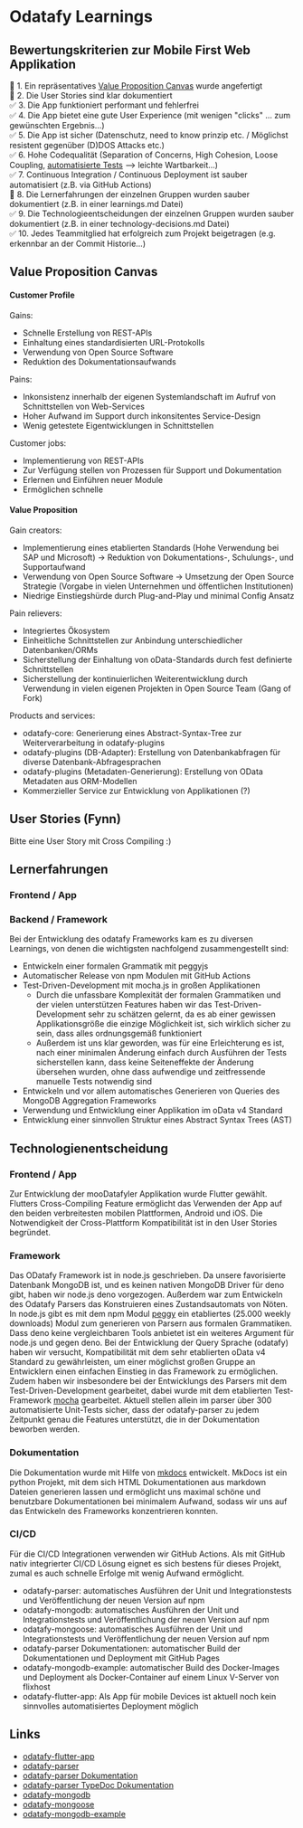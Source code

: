 # Odatafy Learnings

## Bewertungskriterien zur Mobile First Web Applikation
:large_orange_diamond: 1. Ein repräsentatives [Value Proposition Canvas](https://www.youtube.com/watch?v=ReM1uqmVfP0&t=3s) wurde angefertigt   
:large_orange_diamond: 2. Die User Stories sind klar dokumentiert   
:white_check_mark: 3. Die App funktioniert performant und fehlerfrei    
:white_check_mark: 4. Die App bietet eine gute User Experience (mit wenigen "clicks" ... zum gewünschten Ergebnis...)       
:white_check_mark: 5. Die App ist sicher (Datenschutz, need to know prinzip etc. / Möglichst resistent gegenüber (D)DOS Attacks etc.)     
:white_check_mark: 6. Hohe Codequalität (Separation of Concerns, High Cohesion, Loose Coupling, [automatisierte Tests](https://medium.com/remix-ide/solidity-unit-testing-using-remix-tests-part-1-bc10ab1be864) --> leichte Wartbarkeit...)    
:white_check_mark: 7. Continuous Integration / Continuous Deployment ist sauber automatisiert (z.B. via GitHub Actions)      
:large_orange_diamond: 8. Die Lernerfahrungen der einzelnen Gruppen wurden sauber dokumentiert (z.B. in einer learnings.md Datei)    
:white_check_mark: 9. Die Technologieentscheidungen der einzelnen Gruppen wurden sauber dokumentiert (z.B. in einer technology-decisions.md Datei)     
:white_check_mark: 10. Jedes Teammitglied hat erfolgreich zum Projekt beigetragen (e.g. erkennbar an der Commit Historie...)


## Value Proposition Canvas

#### Customer Profile
Gains:
* Schnelle Erstellung von REST-APIs
* Einhaltung eines standardisierten URL-Protokolls
* Verwendung von Open Source Software
* Reduktion des Dokumentationsaufwands

Pains:
* Inkonsistenz innerhalb der eigenen Systemlandschaft im Aufruf von Schnittstellen von Web-Services
* Hoher Aufwand im Support durch inkonsitentes Service-Design
* Wenig getestete Eigentwicklungen in Schnittstellen

Customer jobs:
* Implementierung von REST-APIs
* Zur Verfügung stellen von Prozessen für Support und Dokumentation
* Erlernen und Einführen neuer Module
* Ermöglichen schnelle

#### Value Proposition

Gain creators:
* Implementierung eines etablierten Standards (Hohe Verwendung bei SAP und Microsoft) -> Reduktion von Dokumentations-, Schulungs-, und Supportaufwand
* Verwendung von Open Source Software -> Umsetzung der Open Source Strategie (Vorgabe in vielen Unternehmen und öffentlichen Institutionen)
* Niedrige Einstiegshürde durch Plug-and-Play und minimal Config Ansatz

Pain relievers:
* Integriertes Ökosystem
* Einheitliche Schnittstellen zur Anbindung unterschiedlicher Datenbanken/ORMs
* Sicherstellung der Einhaltung von oData-Standards durch fest definierte Schnittstellen
* Sicherstellung der kontinuierlichen Weiterentwicklung durch Verwendung in vielen eigenen Projekten in Open Source Team (Gang of Fork)

Products and services:
* odatafy-core: Generierung eines Abstract-Syntax-Tree zur Weiterverarbeitung in odatafy-plugins
* odatafy-plugins (DB-Adapter): Erstellung von Datenbankabfragen für diverse Datenbank-Abfragesprachen
* odatafy-plugins (Metadaten-Generierung): Erstellung von OData Metadaten aus ORM-Modellen
* Kommerzieller Service zur Entwicklung von Applikationen (?)

## User Stories (Fynn)
Bitte eine User Story mit Cross Compiling :)

## Lernerfahrungen
### Frontend / App

### Backend / Framework
Bei der Entwicklung des odatafy Frameworks kam es zu diversen Learnings, von denen die wichtigsten nachfolgend zusammengestellt sind:
* Entwickeln einer formalen Grammatik mit peggyjs
* Automatischer Release von npm Modulen mit GitHub Actions
* Test-Driven-Development mit mocha.js in großen Applikationen
    * Durch die unfassbare Komplexität der formalen Grammatiken und der vielen unterstützen Features haben wir das Test-Driven-Development sehr zu schätzen gelernt, da es ab einer gewissen Applikationsgröße die einzige Möglichkeit ist, sich wirklich sicher zu sein, dass alles ordnungsgemäß funktioniert
    * Außerdem ist uns klar geworden, was für eine Erleichterung es ist, nach einer minimalen Änderung einfach durch Ausführen der Tests sicherstellen kann, dass keine Seiteneffekte der Änderung übersehen wurden, ohne dass aufwendige und zeitfressende manuelle Tests notwendig sind
* Entwickeln und vor allem automatisches Generieren von Queries des MongoDB Aggregation Frameworks
* Verwendung und Entwicklung einer Applikation im oData v4 Standard
* Entwicklung einer sinnvollen Struktur eines Abstract Syntax Trees (AST)


## Technologienentscheidung
### Frontend / App
Zur Entwicklung der mooDatafyler Applikation wurde Flutter gewählt. Flutters Cross-Compiling Feature ermöglicht das Verwenden der App auf den beiden verbreitesten mobilen Plattformen, Android und iOS. Die Notwendigkeit der Cross-Plattform Kompatibilität ist in den User Stories begründet.
### Framework
Das ODatafy Framework ist in node.js geschrieben. Da unsere favorisierte Datenbank MongoDB ist, und es keinen nativen MongoDB Driver für deno gibt, haben wir node.js deno vorgezogen. Außerdem war zum Entwickeln des Odatafy Parsers das Konstruieren eines Zustandsautomats von Nöten. In node.js gibt es mit dem npm Modul [peggy](https://www.npmjs.com/package/peggy) ein etabliertes (25.000 weekly downloads) Modul zum generieren von Parsern aus formalen Grammatiken. Dass deno keine vergleichbaren Tools anbietet ist ein weiteres Argument für node.js und gegen deno.
Bei der Entwicklung der Query Sprache (odatafy) haben wir versucht, Kompatibilität mit dem sehr etablierten oData v4 Standard zu gewährleisten, um einer möglichst großen Gruppe an Entwicklern einen einfachen Einstieg in das Framework zu ermöglichen. 
Zudem haben wir insbesondere bei der Entwicklungs des Parsers mit dem Test-Driven-Development gearbeitet, dabei wurde mit dem etablierten Test-Framework [mocha](https://www.npmjs.com/package/mocha) gearbeitet. Aktuell stellen allein im parser über 300 automatisierte Unit-Tests sicher, dass der odatafy-parser zu jedem Zeitpunkt genau die Features unterstützt, die in der Dokumentation beworben werden.
### Dokumentation
Die Dokumentation wurde mit Hilfe von [mkdocs](https://www.mkdocs.org/) entwickelt. MkDocs ist ein python Projekt, mit dem sich HTML Dokumentationen aus markdown Dateien generieren lassen und ermöglicht uns maximal schöne und benutzbare Dokumentationen bei minimalem Aufwand, sodass wir uns auf das Entwickeln des Frameworks konzentrieren konnten.
### CI/CD
Für die CI/CD Integrationen verwenden wir GitHub Actions. Als mit GitHub nativ integrierter CI/CD Lösung eignet es sich bestens für dieses Projekt, zumal es auch schnelle Erfolge mit wenig Aufwand ermöglicht. 
* odatafy-parser: automatisches Ausführen der Unit und Integrationstests und Veröffentlichung der neuen Version auf npm
* odatafy-mongodb: automatisches Ausführen der Unit und Integrationstests und Veröffentlichung der neuen Version auf npm
* odatafy-mongoose: automatisches Ausführen der Unit und Integrationstests und Veröffentlichung der neuen Version auf npm
* odatafy-parser Dokumentationen: automatischer Build der Dokumentationen und Deployment mit GitHub Pages
* odatafy-mongodb-example: automatischer Build des Docker-Images und Deployment als Docker-Container auf einem Linux V-Server von flixhost
* odatafy-flutter-app: Als App für mobile Devices ist aktuell noch kein sinnvolles automatisiertes Deployment möglich 

## Links
* [odatafy-flutter-app](https://github.com/gang-of-fork/odatafy-flutter-app)
* [odatafy-parser](https://github.com/gang-of-fork/odatafy-parser)
* [odatafy-parser Dokumentation](https://gang-of-fork.github.io/odatafy-docs/)
* [odatafy-parser TypeDoc Dokumentation](https://gang-of-fork.github.io/odatafy-parser/)
* [odatafy-mongodb](https://github.com/gang-of-fork/odatafy-mongodb)
* [odatafy-mongoose](https://github.com/gang-of-fork/odatafy-mongoose)
* [odatafy-mongodb-example](https://github.com/gang-of-fork/odatafy-mongodb-example)

